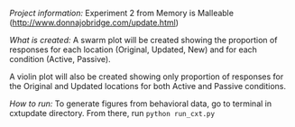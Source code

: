 *Project information:*
Experiment 2 from Memory is Malleable (http://www.donnajobridge.com/update.html)

*What is created:*
A swarm plot will be created showing the proportion of responses for each location (Original, Updated, New) and for each condition (Active, Passive).

A violin plot will also be created showing only proportion of responses for the Original and Updated locations for both Active and Passive conditions.

*How to run:*
To generate figures from behavioral data, go to terminal in cxtupdate directory. From there, run `python run_cxt.py`
